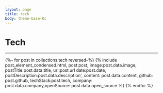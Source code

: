 ```yaml
---
layout: page
title: tech
body: theme-base-0c
---
```


# Tech 
<hr>


{%- for post in collections.tech reversed-%}
	{% include post_element_condensed.html, post:post, image:post.data.image, postTitle:post.data.title, url:post.url date:post.date, postDescription:post.data.description', content: post.data.content, github: post.github, techStack:post.tech, company: post.data.company,openSource: post.data.open_source %} 
{% endfor %} 